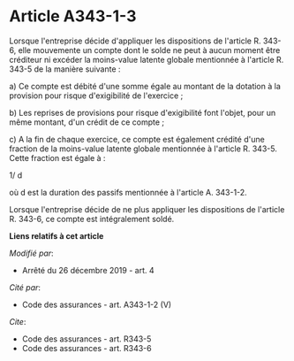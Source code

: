 # Article A343-1-3

Lorsque l'entreprise décide d'appliquer les dispositions de l'article R. 343-6, elle mouvemente un compte dont le solde ne
peut à aucun moment être créditeur ni excéder la moins-value latente globale mentionnée à l'article R. 343-5 de la manière
suivante :

a) Ce compte est débité d'une somme égale au montant de la dotation à la provision pour risque d'exigibilité de l'exercice ;

b) Les reprises de provisions pour risque d'exigibilité font l'objet, pour un même montant, d'un crédit de ce compte ;

c) A la fin de chaque exercice, ce compte est également crédité d'une fraction de la moins-value latente globale mentionnée à
l'article R. 343-5. Cette fraction est égale à :

1/ d

où d est la duration des passifs mentionnée à l'article A. 343-1-2.

Lorsque l'entreprise décide de ne plus appliquer les dispositions de l'article R. 343-6, ce compte est intégralement soldé.

**Liens relatifs à cet article**

_Modifié par_:

  - Arrêté du 26 décembre 2019 - art. 4

_Cité par_:

  - Code des assurances - art. A343-1-2 (V)

_Cite_:

  - Code des assurances - art. R343-5
  - Code des assurances - art. R343-6
